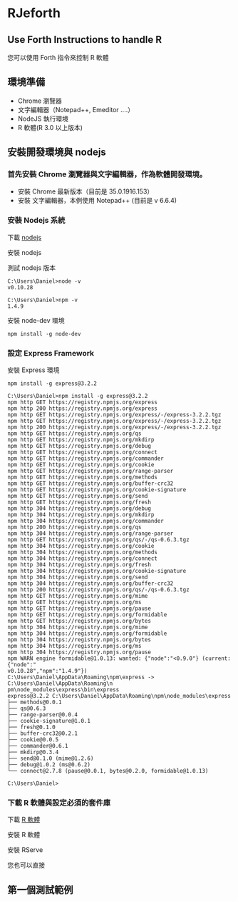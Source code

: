RJeforth
========

## Use Forth Instructions to handle R 

您可以使用 Forth 指令來控制 R 軟體

## 環境準備

+ Chrome 瀏覽器
+ 文字編輯器（Notepad++, Emeditor ....）
+ NodeJS 執行環境
+ R 軟體(R 3.0 以上版本)


## 安裝開發環境與 nodejs 

### 首先安裝 Chrome 瀏覽器與文字編輯器，作為軟體開發環境。

+ 安裝 Chrome 最新版本（目前是 35.0.1916.153）
+ 安裝 文字編輯器，本例使用 Notepad++ (目前是 v 6.6.4)

### 安裝 Nodejs 系統

下載 [nodejs](http://nodejs.org/download/ "下載 nodejs")

安裝 nodejs

測試 nodejs 版本

```
C:\Users\Daniel>node -v
v0.10.28

C:\Users\Daniel>npm -v
1.4.9
```

安裝 node-dev 環境

```
npm install -g node-dev
```

### 設定 Express Framework

安裝 Express 環境

```
npm install -g express@3.2.2
```

```
C:\Users\Daniel>npm install -g express@3.2.2
npm http GET https://registry.npmjs.org/express
npm http 200 https://registry.npmjs.org/express
npm http GET https://registry.npmjs.org/express/-/express-3.2.2.tgz
npm http GET https://registry.npmjs.org/express/-/express-3.2.2.tgz
npm http 200 https://registry.npmjs.org/express/-/express-3.2.2.tgz
npm http GET https://registry.npmjs.org/qs
npm http GET https://registry.npmjs.org/mkdirp
npm http GET https://registry.npmjs.org/debug
npm http GET https://registry.npmjs.org/connect
npm http GET https://registry.npmjs.org/commander
npm http GET https://registry.npmjs.org/cookie
npm http GET https://registry.npmjs.org/range-parser
npm http GET https://registry.npmjs.org/methods
npm http GET https://registry.npmjs.org/buffer-crc32
npm http GET https://registry.npmjs.org/cookie-signature
npm http GET https://registry.npmjs.org/send
npm http GET https://registry.npmjs.org/fresh
npm http 304 https://registry.npmjs.org/debug
npm http 304 https://registry.npmjs.org/mkdirp
npm http 304 https://registry.npmjs.org/commander
npm http 200 https://registry.npmjs.org/qs
npm http 304 https://registry.npmjs.org/range-parser
npm http GET https://registry.npmjs.org/qs/-/qs-0.6.3.tgz
npm http 304 https://registry.npmjs.org/cookie
npm http 304 https://registry.npmjs.org/methods
npm http 304 https://registry.npmjs.org/connect
npm http 304 https://registry.npmjs.org/fresh
npm http 304 https://registry.npmjs.org/cookie-signature
npm http 304 https://registry.npmjs.org/send
npm http 304 https://registry.npmjs.org/buffer-crc32
npm http 200 https://registry.npmjs.org/qs/-/qs-0.6.3.tgz
npm http GET https://registry.npmjs.org/mime
npm http GET https://registry.npmjs.org/ms
npm http GET https://registry.npmjs.org/pause
npm http GET https://registry.npmjs.org/formidable
npm http GET https://registry.npmjs.org/bytes
npm http 304 https://registry.npmjs.org/mime
npm http 304 https://registry.npmjs.org/formidable
npm http 304 https://registry.npmjs.org/bytes
npm http 304 https://registry.npmjs.org/ms
npm http 304 https://registry.npmjs.org/pause
npm WARN engine formidable@1.0.13: wanted: {"node":"<0.9.0"} (current: {"node":"
v0.10.28","npm":"1.4.9"})
C:\Users\Daniel\AppData\Roaming\npm\express -> C:\Users\Daniel\AppData\Roaming\n
pm\node_modules\express\bin\express
express@3.2.2 C:\Users\Daniel\AppData\Roaming\npm\node_modules\express
├── methods@0.0.1
├── qs@0.6.3
├── range-parser@0.0.4
├── cookie-signature@1.0.1
├── fresh@0.1.0
├── buffer-crc32@0.2.1
├── cookie@0.0.5
├── commander@0.6.1
├── mkdirp@0.3.4
├── send@0.1.0 (mime@1.2.6)
├── debug@1.0.2 (ms@0.6.2)
└── connect@2.7.8 (pause@0.0.1, bytes@0.2.0, formidable@1.0.13)

C:\Users\Daniel>
```

### 下載 R 軟體與設定必須的套件庫

下載 [R 軟體](http://cran.csie.ntu.edu.tw/bin/windows/base/R-3.1.0-win.exe "下載 R 軟體")

安裝 R 軟體

安裝 RServe

您也可以直接


## 第一個測試範例
